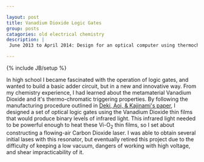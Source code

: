 ```yaml
---

layout: post
title: Vanadium Dioxide Logic Gates
group: posts
catagories: old electrical chemistry
description: |
 June 2013 to April 2014: Design for an optical computer using thermochromatic thin films

---
```

{% include JB/setup %}


In high school I became fascinated with the operation of logic gates, and wanted to 
build a basic adder circuit, but in a new and innovative way. From my chemistry 
experience, I had learned about the metamaterial Vanadium Dioxide and it's 
thermo-chromatic triggering properties. By following the manufacturing procedure 
outlined in [Deki, Aoi, & Kajinami's paper](https://dx.doi.org/10.1023/A:1018603402586), I designed a set of optical logic gates using the Vanadium Dioxide thin films that 
would produce binary levels of infrared light. This infrared light needed to be 
powerful enough to heat these Vi-O<sub>2</sub> thin films, so I set about constructing 
a flowing-air Carbon Dioxide laser. I was able to obtain several initial lases with 
this resonator, but eventually retired this project due to the difficulty of keeping a 
low vacuum, dangers of working with high voltage, and shear impracticability of it.
